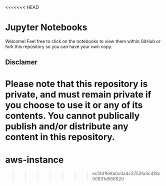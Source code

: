 <<<<<<< HEAD
# Jupyter Notebooks
Welcome! Feel free to click on the notebooks to view them within GitHub or fork this repository so you can have your own copy. 

## Disclamer
Please note that this repository is private, and must remain private if you choose to use it or any of its contents. You cannot publically publish and/or distribute any content in this repository.
=======
# aws-instance
>>>>>>> ec5fd1fe8a0c0a4c3753fa3c418c00831d58892d
